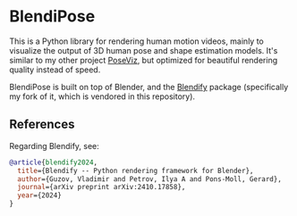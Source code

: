 # BlendiPose

This is a Python library for rendering human motion videos, mainly to visualize the output of 3D human pose and shape estimation models. It's similar to my other project [PoseViz](https://github.com/isarandi/poseviz), but optimized for beautiful rendering quality instead of speed.

BlendiPose is built on top of Blender, and the [Blendify](https://github.com/ptrvilya/blendify) package (specifically my fork of it, which is vendored in this repository).

## References

Regarding Blendify, see: 

```bibtex
@article{blendify2024,
  title={Blendify -- Python rendering framework for Blender},
  author={Guzov, Vladimir and Petrov, Ilya A and Pons-Moll, Gerard},
  journal={arXiv preprint arXiv:2410.17858},
  year={2024}
}
```